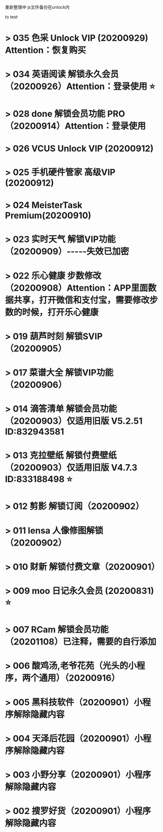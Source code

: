 重新整理中
js文件备份在unlock内

to test
  # > 035 色采 Unlock VIP (20200929) Attention：恢复购买
  # > 034 英语阅读 解锁永久会员 （20200926）Attention：登录使用 ⭐️
  # > 028 done 解锁会员功能 PRO （20200914）Attention：登录使用
  # > 026 VCUS Unlock VIP (20200912)
  # > 025 手机硬件管家 高级VIP (20200912)
  # > 024 MeisterTask Premium(20200910)
  # > 023 实时天气 解锁VIP功能（20200909）-----失效已加密
  # > 022 乐心健康 步数修改 （20200908）Attention：APP里面数据共享，打开微信和支付宝，需要修改步数的时候，打开乐心健康
  # > 019 葫芦时刻 解锁SVIP（20200905）
  # > 017 菜谱大全 解锁VIP功能（20200906）
  # > 014 滴答清单 解锁会员功能（20200903）仅适用旧版 V5.2.51 ID:832943581
  # > 013 克拉壁纸 解锁付费壁纸（20200903）仅适用旧版 V4.7.3 ID:833188498 ⭐️
  # > 012 剪影 解锁订阅（20200902）
  # > 011 lensa 人像修图解锁（20200902）
  # > 010 财新 解锁付费文章（20200901）
  # > 009 moo 日记永久会员 (20200831) ⭐️
  # > 007 RCam 解锁会员功能（20201108）已注释，需要的自行添加
  # > 006 酸鸡汤,老爷花苑（光头的小程序，两个通用）（20200916）
  # > 005 黑科技软件（20200901）小程序解除隐藏内容  
  # > 004 天泽后花园（20200901）小程序解除隐藏内容
  # > 003 小野分享（20200901）小程序解除隐藏内容
  # > 002 搜罗好货（20200901）小程序解除隐藏内容
